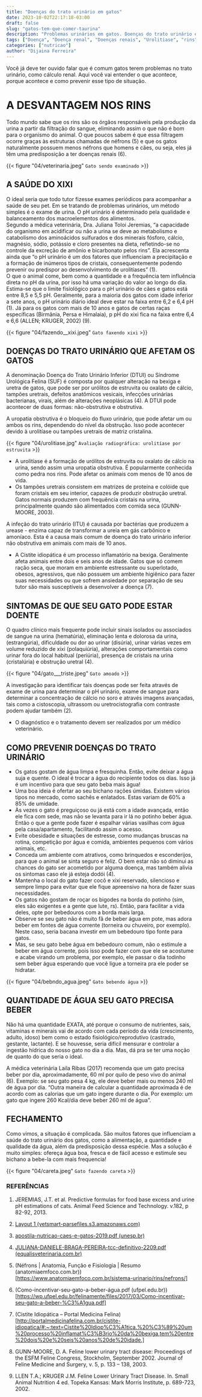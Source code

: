 ```yaml
---
title: "Doenças do trato urinário em gatos"
date: 2023-10-02T22:17:18-03:00
draft: false
slug: "gatos-tem-que-comer-taurina"
description: "Problemas urinários em gatos. Doenças do trato urinário em gatos domésticos. Porque é tão importante que seu gato beba água. Você já deve ter ouvido falar que é comum gatos terem problemas no trato urinário, como cálculo renal. Aqui você vai entender o que acontece, porque acontece e como prevenir esse tipo de situação"
tags: ["Doença", "Doença renal", "Doenças renais", "Urolitiase", "rins", "rim"]
categories: ["nutricao"]
author: "Dijaina Ferreira"
---
```


Você já deve ter ouvido falar que é comum gatos terem problemas no trato urinário, como cálculo renal. Aqui você vai entender o que acontece, porque acontece e como prevenir esse tipo de situação.  
# A DESVANTAGEM NOS RINS
Todo mundo sabe que os rins são os órgãos responsáveis pela produção da urina a partir da filtração do sangue, eliminando assim o que não é bom para o organismo do animal. O que poucos sabem é que essa filtragem ocorre graças às estruturas chamadas de néfrons (5) e que os gatos naturalmente possuem menos néfrons que homens e cães, ou seja, eles já têm uma predisposição a ter doenças renais (6).  

{{< figure  "04/veterinaria.jpeg" `Gato sendo examinado` >}}

## A SAÚDE DO XIXI 
O ideal seria que todo tutor fizesse exames periódicos para acompanhar a saúde de seu pet. Em se tratando de problemas urinários, um método simples é o exame de urina. O pH urinário é determinado pela qualidade e balanceamento dos macroelementos dos alimentos.  
Segundo a médica veterinária, Dra. Juliana Toloi Jeremias, “a capacidade do organismo em acidificar ou não a urina se deve ao metabolismo e catabolismo dos aminoácidos sulfurados e dos minerais fósforo, cálcio, magnésio, sódio, potássio e cloro presentes na dieta, refletindo-se no controle da excreção de amônio e bicarbonato pelos rins”. Ela acrescenta ainda que “o pH urinário é um dos fatores que influenciam a precipitação e a formação de inúmeros tipos de cristais, consequentemente podendo prevenir ou predispor ao desenvolvimento de urolitíases” (1).  
O que o animal come, bem como a quantidade e a frequência tem influência direta no pH da urina, por isso há uma variação do valor ao longo do dia. Estima-se que o limite fisiológico para o pH urinário de cães e gatos está entre 8,5 e 5,5 pH. Geralmente, para a maioria dos gatos com idade inferior a sete anos, o pH urinário diário ideal deve estar na faixa entre 6,2 e 6,4 pH (1). Já para os gatos com mais de 10 anos e gatos de certas raças específicas (Birmânia, Persa e Himalaia), p pH do xixi fica na faixa entre 6,4 e 6,6 (ALLEN; KRUGER, 2002) (9). 

{{< figure  "04/fazendo__xixi.jpeg" `Gato faxendo xixi` >}}

## DOENÇAS DO TRATO URINÁRIO QUE AFETAM OS GATOS
A denominação Doença do Trato Urinário Inferior (DTUI) ou Síndrome Urológica Felina (SUF) é composta por qualquer alteração na bexiga e uretra de gatos, que pode ser por urólitos de estruvita ou oxalato de cálcio, tampões uretrais, defeitos anatômicos vesicais, infecções urinárias bacterianas, virais, além de alterações neoplásicas (4). A DTUI pode acontecer de duas formas: não-obstrutiva e obstrutiva. 

A uropatia obstrutiva é o bloqueio do fluxo urinário, que pode afetar um ou ambos os rins, dependendo do nível da obstrução. Isso pode acontecer devido à urolitíase ou tampões uretrais de matriz cristalina.  

{{< figure  "04/urolitiase.jpg" `Avaliação radiográfica: urolitíase por estruvita` >}}

- A urolitíase é a formação de urólitos de estruvita ou oxalato de cálcio na urina, sendo assim uma uropatia obstrutiva. É popularmente conhecida como pedra nos rins. Pode afetar os animais com menos de 10 anos de vida.
- Os tampões uretrais consistem em matrizes de proteína e colóide que foram cristais em seu interior, capazes de produzir obstrução uretral. Gatos normais produzem com frequência cristais na urina, principalmente quando são alimentados com comida seca (GUNN-MOORE, 2003).

A infeção do trato urinário  (ITU) é causada por bactérias que produzem a urease - enzima capaz de transformar a ureia em gás carbônico e amoníaco. Esta é a causa mais comum de doença do trato urinário inferior não obstrutiva em animais com mais de 10 anos.  

- A Cistite idiopática é um processo inflamatório na bexiga. Geralmente afeta animais entre dois e seis anos de idade. Gatos que só comem ração seca, que moram em ambiente estressante ou superlotado, obesos, agressivos, que não possuem um ambiente higiênico para fazer suas necessidades ou que sofrem ansiedade por separação de seu tutor são mais susceptíveis a desenvolver a doença (7). 

## SINTOMAS DE QUE SEU GATO PODE ESTAR DOENTE
O quadro clínico mais frequente pode incluir sinais isolados ou associados de sangue na urina (hematúria), eliminação lenta e dolorosa da urina, (estrangúria), dificuldade ou dor ao urinar (disúria), urinar várias vezes em volume reduzido de xixi (polaquiúria), alterações comportamentais como urinar fora do local habitual (periúria), presença de cristais na urina (cristalúria) e obstrução uretral (4).  

{{< figure  "04/gato___triste.jpeg" `Gato amoado` >}}

A investigação para identificar tais doenças pode ser feita através de exame de urina para determinar o pH urinário, exame de sangue para determinar a concentração de cálcio no soro e através imagens avançadas, tais como a cistoscopia, ultrassom ou uretrocistografia com contraste podem ajudar também (2).  

* O diagnóstico e o tratamento devem ser realizados por um médico veterinário. 

## COMO PREVENIR DOENÇAS DO TRATO URINÁRIO

- Os gatos gostam de água limpa e fresquinha. Então, evite deixar a água suja e quente. O ideal é trocar a água do recipiente todos os dias. Isso já é um incentivo para que seu gato beba mais água! 
- Uma boa ideia é ofertar ao seu bichano rações úmidas. Existem vários tipos no mercado, como sachês e enlatados. Estas variam de 60% a 85% de umidade.
- Às vezes o gato é preguiçoso ou já está com a idade avançada, então ele fica com sede, mas não se levanta para ir lá no potinho beber água. Então o que a gente pode fazer é espalhar várias vasilhas com água pela casa/apartamento, facilitando assim o acesso. 
- Evite obesidade e situações de estresse, como mudanças bruscas na rotina, competição por água e comida, ambientes pequenos com vários animais, etc.
- Conceda um ambiente com atrativos, como brinquedos e esconderijos, para que o animal se sinta seguro e feliz. O bem estar não só diminui as chances do gato ser acometido por alguma doença, mas também alivia os sintomas caso ele já esteja dodói (4). 
- Mantenha o local do gato fazer cocô e xixi reservado, silencioso e sempre limpo para evitar que ele fique apreensivo na hora de fazer suas necessidades.
- Os gatos não gostam de roçar os bigodes na borda do potinho (sim, eles são exigentes e a gente que lute, rs). Então, para facilitar a vida deles, opte por bebedouros com a borda mais larga.
- Observe se seu gato não é muito fã de beber água em pote, mas adora beber em fontes de água corrente (torneira ou chuveiro, por exemplo). Neste caso, seria bacana investir em um bebedouro tipo fonte para gatos. 
- Mas, se seu gato bebe água em bebedouro comum, não o estimule a beber em água corrente, pois isso pode fazer com que ele se acostume e acabe virando um problema, por exemplo, ele passar o dia todinho sem beber água esperando que você ligue a torneira pra ele poder se hidratar.

{{< figure  "04/bebndo_agua.jpeg" `Gato bebendo água` >}}


## QUANTIDADE DE ÁGUA SEU GATO PRECISA BEBER

Não há uma quantidade EXATA, até porque o consumo de nutrientes, sais, vitaminas e minerais vai de acordo com cada período da vida (crescimento, adulto, idoso) bem como o estado fisiológico/reprodutivo (castrado, gestante, lactante). E se houvesse, seria difícil mensurar e controlar a ingestão hídrica do nosso gato no dia a dia. Mas, dá pra se ter uma noção de quanto do que seria o ideal.  

A médica veterinária Laila Ribas (2017) recomenda que um gato precisa beber por dia, aproximadamente, 60 ml por quilo de peso vivo do animal (6). Exemplo: se seu gato pesa 4 kg, ele deve beber mais ou menos 240 ml de água por dia. “Outra maneira de calcular a quantidade aproximada é de acordo com as calorias que um gato ingere durante o dia. Por exemplo: um gato que ingere 260 Kcal/dia deve beber 260 ml de água”.  

## FECHAMENTO
Como vimos, a situação é complicada. São muitos fatores que influenciam a saúde do trato urinário dos gatos, como a alimentação, a quantidade e qualidade da água, além da predisposição dessa espécie. Mas a solução é muito simples: ofereça água boa, fresca e de fácil acesso e estimule seu bichano a bebe-la com mais frequencia!

{{< figure  "04/careta.jpeg" `Gato fazendo careta` >}}

### REFERÊNCIAS
1. JEREMIAS, J.T. et al. Predictive formulas for food base excess and urine pH estimations of cats. Animal Feed Science and Technology. v.182, p 82-92, 2013.

2. [Layout 1 (vetsmart-parsefiles.s3.amazonaws.com)](https://vetsmart-parsefiles.s3.amazonaws.com/fc161f6e831165a3af99f7bc0cc80ca4_streaming_attachment.pdf)

3. [apostila-nutricao-caes-e-gatos-2019.pdf (unesp.br)](https://www.fcav.unesp.br/Home/departamentos/clinicacv/AULUSCAVALIERICARCIOFI/apostila-nutricao-caes-e-gatos-2019.pdf)

4. [JULIANA-DANIELE-BRAGA-PEREIRA-tcc-definitivo-2209.pdf (equalisveterinaria.com.br)](https://www.equalisveterinaria.com.br/wp-content/uploads/2018/12/JULIANA-DANIELE-BRAGA-PEREIRA-tcc-definitivo-2209.pdf#:~:text=A%20denomina%C3%A7%C3%A3o%20Doen%C3%A7a%20do%20Trato%20Urin%C3%A1rio%20Inferior%20%28DTUI%29,infec%C3%A7%C3%B5es%20urin%C3%A1rias%20bacterianas%2C%20virais%2C%20al%C3%A9m%20de%20altera%C3%A7%C3%B5es%20neopl%C3%A1sicas.)
5. (Néfrons | Anatomia, Função e Fisiologia | Resumo (anatomiaemfoco.com.br))[https://www.anatomiaemfoco.com.br/sistema-urinario/rins/nefrons/]
6. (Como-incentivar-seu-gato-a-beber-água.pdf (ufpel.edu.br))[https://wp.ufpel.edu.br/felinamente/files/2017/03/Como-incentivar-seu-gato-a-beber-%C3%A1gua.pdf]
7. (Cistite Idiopática – Portal Medicina Felina)[http://portalmedicinafelina.com.br/cistite-idiopatica/#:~:text=Cistite%20Idiop%C3%A1tica.%20%C3%89%20um%20processo%20inflamat%C3%B3rio%20da%20bexiga,tem%20entre%20dois%20e%20seis%20anos%20de%20idade.]
8. GUNN-MOORE, D. A. Feline lower urinary tract disease: Proceedings of the ESFM Feline Congress, Stockholm, September 2002. Journal of Feline Medicine and Surgery, v. 5, p. 133 – 138, 2003. 
9. LLEN T.A.; KRUGER J.M. Feline Lower Urinary Tract Disease. In. Small Animal Nutrition 4 ed. Topeka Kansas: Mark Morris Institute, p. 689-723, 2002.











